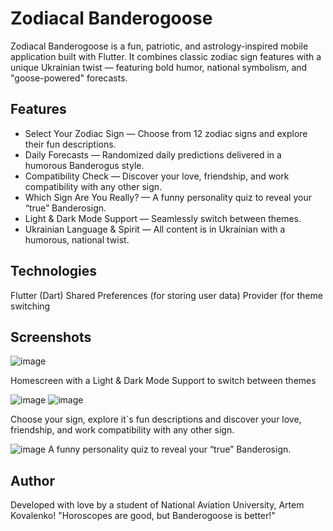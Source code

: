 # Zodiacal Banderogoose

Zodiacal Banderogoose is a fun, patriotic, and astrology-inspired mobile application built with Flutter. It combines classic zodiac sign features with a unique Ukrainian twist — featuring bold humor, national symbolism, and "goose-powered" forecasts.

## Features

- Select Your Zodiac Sign — Choose from 12 zodiac signs and explore their fun descriptions.
- Daily Forecasts — Randomized daily predictions delivered in a humorous Banderogus style.
- Compatibility Check — Discover your love, friendship, and work compatibility with any other sign.
- Which Sign Are You Really? — A funny personality quiz to reveal your “true” Banderosign.
- Light & Dark Mode Support — Seamlessly switch between themes.
- Ukrainian Language & Spirit — All content is in Ukrainian with a humorous, national twist.

## Technologies
  
Flutter (Dart)
Shared Preferences (for storing user data)
Provider (for theme switching

## Screenshots

![image](https://github.com/user-attachments/assets/8d5ddfad-89c0-4bcc-be3a-44900028984a)

Homescreen with a Light & Dark Mode Support to switch between themes

![image](https://github.com/user-attachments/assets/54d3e86d-e5de-4f5d-8c7b-f0088710d70a)
![image](https://github.com/user-attachments/assets/3593d19b-e9ea-4e01-a233-8925010ac280)

Choose your sign, explore it`s fun descriptions and discover your love, friendship, and work compatibility with any other sign.

![image](https://github.com/user-attachments/assets/5e3d2843-8ad4-4961-ae30-b8c04dd84a8b)
A funny personality quiz to reveal your “true” Banderosign.

## Author
Developed with love by a student of National Aviation University, Artem Kovalenko!
"Horoscopes are good, but Banderogoose is better!"


